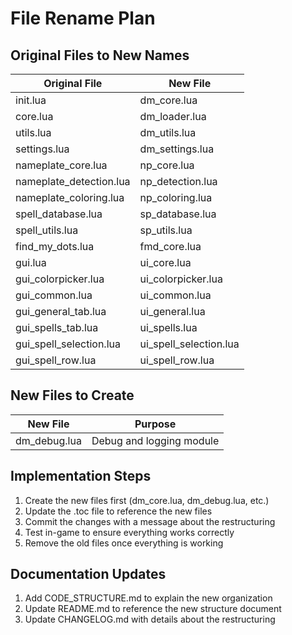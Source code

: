 # File Rename Plan

## Original Files to New Names

| Original File | New File |
|--------------|----------|
| init.lua | dm_core.lua |
| core.lua | dm_loader.lua |
| utils.lua | dm_utils.lua |
| settings.lua | dm_settings.lua |
| nameplate_core.lua | np_core.lua |
| nameplate_detection.lua | np_detection.lua |
| nameplate_coloring.lua | np_coloring.lua |
| spell_database.lua | sp_database.lua |
| spell_utils.lua | sp_utils.lua |
| find_my_dots.lua | fmd_core.lua |
| gui.lua | ui_core.lua |
| gui_colorpicker.lua | ui_colorpicker.lua |
| gui_common.lua | ui_common.lua |
| gui_general_tab.lua | ui_general.lua |
| gui_spells_tab.lua | ui_spells.lua |
| gui_spell_selection.lua | ui_spell_selection.lua |
| gui_spell_row.lua | ui_spell_row.lua |

## New Files to Create

| New File | Purpose |
|----------|---------|
| dm_debug.lua | Debug and logging module |

## Implementation Steps

1. Create the new files first (dm_core.lua, dm_debug.lua, etc.)
2. Update the .toc file to reference the new files
3. Commit the changes with a message about the restructuring
4. Test in-game to ensure everything works correctly
5. Remove the old files once everything is working

## Documentation Updates

1. Add CODE_STRUCTURE.md to explain the new organization
2. Update README.md to reference the new structure document
3. Update CHANGELOG.md with details about the restructuring 